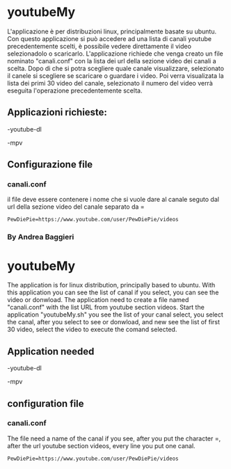 # youtubeMy

L'applicazione è per distribuzioni linux, principalmente basate su ubuntu.
Con questo applicazione si può accedere ad una lista di canali youtube precedentemente scelti, è possibile vedere direttamente il video selezionadolo o scaricarlo.
L'applicazione richiede che venga creato un file nominato "canali.conf" con la lista dei url della sezione video dei canali a scelta.
Dopo di che si potra scegliere quale canale visualizzare, selezionato il canele si scegliere se scaricare o guardare i video.
Poi verra visualizata la lista dei primi 30 video del canale, selezionato il numero del video verrà eseguita l'operazione precedentemente scelta.

## Applicazioni richieste:
-youtube-dl

-mpv 

## Configurazione file

### canali.conf
il file deve essere contenere i nome che si vuole dare al canale seguto dal url della sezione video del canale separato da =
```
PewDiePie=https://www.youtube.com/user/PewDiePie/videos
```

### By Andrea Baggieri

# youtubeMy

The application is for linux distribution, principally based to ubuntu.
With this application you can see the list of canal if you select, you can see the video or donwload.
The application need to create a file named "canali.conf" with the list URL from youtube section videos.
Start the application "youtubeMy.sh" you see the list of your canal select, you select the canal, after you select to see or donwload, and new see the list of first 30 video, select the video to execute the comand selected.

## Application needed 
-youtube-dl

-mpv

## configuration file

### canali.conf
The file need a name of the canal if you see, after you put the character =, after the url youtube section videos, every line you put one canal.
```
PewDiePie=https://www.youtube.com/user/PewDiePie/videos
```
